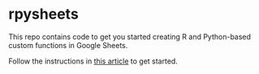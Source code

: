 # rpysheets
This repo contains code to get you started creating R and Python-based custom functions in Google Sheets.

Follow the instructions in [this article](https://medium.com/@samterfa/using-r-and-python-in-google-sheets-formulas-b397b302098) to get started.
